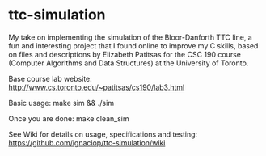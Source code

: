 # ttc-simulation
My take on implementing the simulation of the Bloor-Danforth TTC line, a fun and interesting project that I found online to improve my C skills, based on files and descriptions by Elizabeth Patitsas for the CSC 190 course (Computer Algorithms and Data Structures) at the University of Toronto.

Base course lab website: http://www.cs.toronto.edu/~patitsas/cs190/lab3.html

Basic usage:
make sim && ./sim

Once you are done:
make clean_sim

See Wiki for details on usage, specifications and testing: https://github.com/ignaciop/ttc-simulation/wiki
